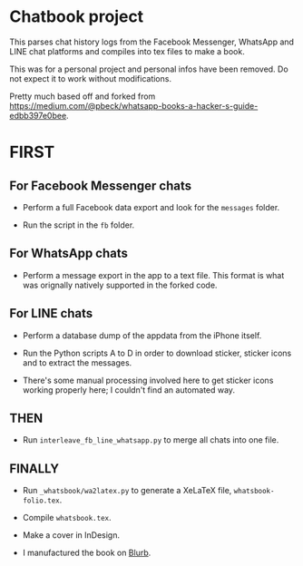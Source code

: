 # Chatbook project

This parses chat history logs from the Facebook Messenger, WhatsApp and LINE chat platforms and compiles into tex files to make a book.

This was for a personal project and personal infos have been removed. Do not expect it to work without modifications.

Pretty much based off and forked from <https://medium.com/@pbeck/whatsapp-books-a-hacker-s-guide-edbb397e0bee>.


# FIRST

## For Facebook Messenger chats

* Perform a full Facebook data export and look for the `messages` folder.

* Run the script in the `fb` folder.


## For WhatsApp chats

* Perform a message export in the app to a text file. This format is what was orignally natively supported in the forked code.


## For LINE chats

* Perform a database dump of the appdata from the iPhone itself.

* Run the Python scripts A to D in order to download sticker, sticker icons and to extract the messages.

* There's some manual processing involved here to get sticker icons working properly here; I couldn't find an automated way.


## THEN

* Run `interleave_fb_line_whatsapp.py` to merge all chats into one file.


## FINALLY

* Run `_whatsbook/wa2latex.py` to generate a XeLaTeX file, `whatsbook-folio.tex`.

* Compile `whatsbook.tex`.

* Make a cover in InDesign.

* I manufactured the book on [Blurb](www.blurb.com).
